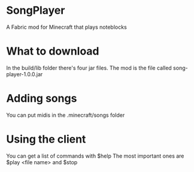# SongPlayer
A Fabric mod for Minecraft that plays noteblocks

# What to download
In the build/lib folder there's four jar files. The mod is the file called song-player-1.0.0.jar

# Adding songs
You can put midis in the .minecraft/songs folder

# Using the client
You can get a list of commands with $help
The most important ones are $play \<file name\> and $stop
